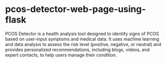 # pcos-detector-web-page-using-flask
PCOS Detector is a health analysis tool designed to identify signs of PCOS based on user-input symptoms and medical data. It uses machine learning and data analysis to assess the risk level (positive, negative, or neutral) and provides personalized recommendations, including blogs, videos, and expert contacts, to help users manage their condition.
